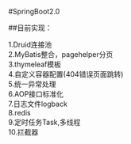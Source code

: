 #SpringBoot2.0

##目前实现：

1.Druid连接池<br/>
2.MyBatis整合，pagehelper分页<br/>
3.thymeleaf模板<br/>
4.自定义容器配置(404错误页面跳转)<br/>
5.统一异常处理<br/>
6.AOP接口标准化<br/>
7.日志文件logback<br/>
8.redis<br/>
9.定时任务Task,多线程<br/>
10.拦截器<br/>
